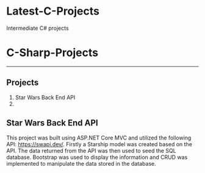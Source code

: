 # Latest-C-Projects
Intermediate C# projects

# C-Sharp-Projects

***

## Projects

<ol>
<li>Star Wars Back End API<li>
</ol>

## Star Wars Back End API

This project was built using ASP.NET Core MVC and utilized the following API: https://swapi.dev/. Firstly a Starship model was created based on the API. The data returned from the API was then used to seed the SQL database. Bootstrap was used to display the information and CRUD was implemented to manipulate the data stored in the database.

